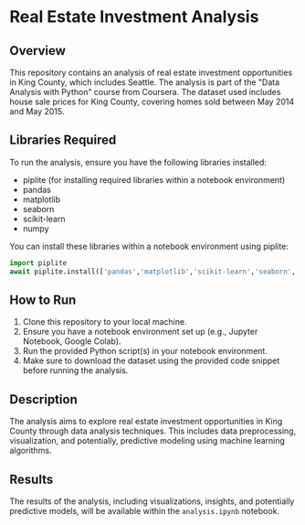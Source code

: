 # Real Estate Investment Analysis

## Overview
This repository contains an analysis of real estate investment opportunities in King County, which includes Seattle. The analysis is part of the "Data Analysis with Python" course from Coursera. The dataset used includes house sale prices for King County, covering homes sold between May 2014 and May 2015.

## Libraries Required
To run the analysis, ensure you have the following libraries installed:
- piplite (for installing required libraries within a notebook environment)
- pandas
- matplotlib
- seaborn
- scikit-learn
- numpy

You can install these libraries within a notebook environment using piplite:
```python
import piplite
await piplite.install(['pandas','matplotlib','scikit-learn','seaborn', 'numpy'])

```

## How to Run

1. Clone this repository to your local machine.
2. Ensure you have a notebook environment set up (e.g., Jupyter Notebook, Google Colab).
3. Run the provided Python script(s) in your notebook environment.
4. Make sure to download the dataset using the provided code snippet before running the analysis.

## Description

The analysis aims to explore real estate investment opportunities in King County through data analysis techniques. This includes data preprocessing, visualization, and potentially, predictive modeling using machine learning algorithms.

## Results

The results of the analysis, including visualizations, insights, and potentially predictive models, will be available within the `analysis.ipynb` notebook.
